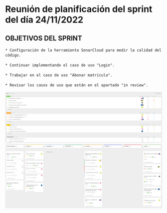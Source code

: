 # Reunión de planificación del sprint del día 24/11/2022

## OBJETIVOS DEL SPRINT

    * Configuración de la herramienta SonarCloud para medir la calidad del código.

    * Continuar implementando el caso de uso "Login".

    * Trabajar en el caso de uso "Abonar matrícula".
    
    * Revisar los casos de uso que están en el apartado "in review".

![Planificación del Sprint de la semana del 24/11 al 3/12](../sprintsImages/Sprint_24nov2022_lista.png)
![Planificación del Sprint de la semana del 24/11 al 3/12](../sprintsImages/Sprint_24nov2022_tablero.png)
